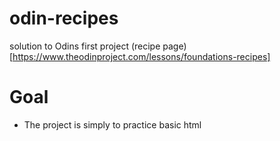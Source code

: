# odin-recipes
solution to Odins first project (recipe page)[https://www.theodinproject.com/lessons/foundations-recipes]

# Goal
- The  project is simply to practice basic html 